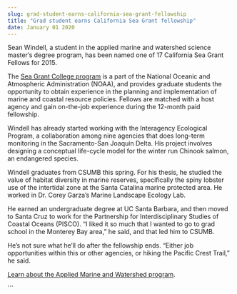 ```yaml
---
slug: grad-student-earns-california-sea-grant-fellowship
title: "Grad student earns California Sea Grant fellowship"
date: January 01 2020
---
```


 
<p>
  Sean Windell, a student in the applied marine and watershed science master’s
  degree program, has been named one of 17 California Sea Grant Fellows for
  2015.
</p>
<p>
  The
  <a
    href="https://www.csgc.ucsd.edu/EDUCATION/STATEFELLOW/StateFellow_current.html"
    >Sea Grant College program</a
  >
  is a part of the National Oceanic and Atmospheric Administration
  &#40;NOAA&#41;, and provides graduate students the opportunity to obtain
  experience in the planning and implementation of marine and coastal resource
  policies. Fellows are matched with a host agency and gain on&#45;the&#45;job
  experience during the 12&#45;month paid fellowship.
</p>
<p>
  Windell has already started working with the Interagency Ecological Program, a
  collaboration among nine agencies that does long&#45;term monitoring in the
  Sacramento&#45;San Joaquin Delta. His project involves designing a conceptual
  life&#45;cycle model for the winter run Chinook salmon, an endangered species.
</p>
<p>
  Windell graduates from CSUMB this spring. For his thesis, he studied the value
  of habitat diversity in marine reserves, specifically the spiny lobster use of
  the intertidal zone at the Santa Catalina marine protected area. He worked in
  Dr. Corey Garza’s Marine Landscape Ecology Lab.
</p>
<p>
  He earned an undergraduate degree at UC Santa Barbara, and then moved to Santa
  Cruz to work for the Partnership for Interdisciplinary Studies of Coastal
  Oceans &#40;PISCO&#41;. “I liked it so much that I wanted to go to grad school
  in the Monterey Bay area,” he said, and that led him to CSUMB.
</p>
<p>
  He’s not sure what he’ll do after the fellowship ends. “Either job
  opportunities within this or other agencies, or hiking the Pacific Crest
  Trail,” he said.
</p>
<p>
  <a href="https://csumb.edu/amws"
    >Learn about the Applied Marine and Watershed program</a
  >.
</p>
```
